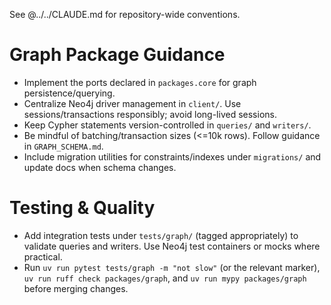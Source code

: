 See @../../CLAUDE.md for repository-wide conventions.

# Graph Package Guidance

- Implement the ports declared in `packages.core` for graph persistence/querying.
- Centralize Neo4j driver management in `client/`. Use sessions/transactions
  responsibly; avoid long-lived sessions.
- Keep Cypher statements version-controlled in `queries/` and `writers/`.
- Be mindful of batching/transaction sizes (<=10k rows). Follow guidance in
  `GRAPH_SCHEMA.md`.
- Include migration utilities for constraints/indexes under `migrations/` and
  update docs when schema changes.

# Testing & Quality

- Add integration tests under `tests/graph/` (tagged appropriately) to validate
  queries and writers. Use Neo4j test containers or mocks where practical.
- Run `uv run pytest tests/graph -m "not slow"` (or the relevant marker),
  `uv run ruff check packages/graph`, and `uv run mypy packages/graph` before
  merging changes.
